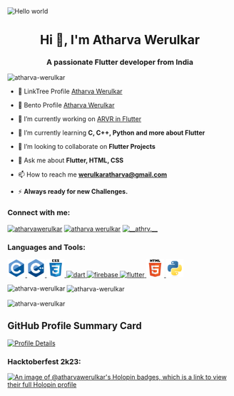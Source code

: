 <img src="https://raw.githubusercontent.com/sagar-viradiya/sagar-viradiya/master/resources/banner.png" alt="Hello world">


<h1 align="center">Hi 👋, I'm Atharva Werulkar</h1>
<h3 align="center">A passionate Flutter developer from India</h3>

<p align="left"> <img src="https://komarev.com/ghpvc/?username=atharva-werulkar&label=Profile%20views&color=0e75b6&style=flat" alt="atharva-werulkar" /> </p>




- 🌴 LinkTree Profile [Atharva Werulkar](https://linktr.ee/AtharvaWerulkar)

- 📱 Bento Profile [Atharva Werulkar](https://bento.me/atharvawerulkar)

- 🔭 I’m currently working on [ARVR in Flutter](https://github.com/Atharva-Werulkar/ARVR-in-Flutter.git)

- 🌱 I’m currently learning **C, C++, Python and more about Flutter**

- 👯 I’m looking to collaborate on **Flutter Projects**

- 💬 Ask me about **Flutter, HTML, CSS**

- 📫 How to reach me **werulkaratharva@gmail.com**

- ⚡ **Always ready for new Challenges.**

<h3 align="left">Connect with me:</h3>
<p align="left">
<a href="https://twitter.com/atharvawerulkar" target="blank"><img align="center" src="https://raw.githubusercontent.com/rahuldkjain/github-profile-readme-generator/master/src/images/icons/Social/twitter.svg" alt="atharvawerulkar" height="30" width="40" /></a>
<a href="https://linkedin.com/in/atharva werulkar" target="blank"><img align="center" src="https://raw.githubusercontent.com/rahuldkjain/github-profile-readme-generator/master/src/images/icons/Social/linked-in-alt.svg" alt="atharva werulkar" height="30" width="40" /></a>
<a href="https://instagram.com/__athrv.__" target="blank"><img align="center" src="https://raw.githubusercontent.com/rahuldkjain/github-profile-readme-generator/master/src/images/icons/Social/instagram.svg" alt="__athrv.__" height="30" width="40" /></a>
</p>

<h3 align="left">Languages and Tools:</h3>
<p align="left"> <a href="https://www.cprogramming.com/" target="_blank" rel="noreferrer"> <img src="https://raw.githubusercontent.com/devicons/devicon/master/icons/c/c-original.svg" alt="c" width="40" height="40"/> </a> <a href="https://www.w3schools.com/cpp/" target="_blank" rel="noreferrer"> <img src="https://raw.githubusercontent.com/devicons/devicon/master/icons/cplusplus/cplusplus-original.svg" alt="cplusplus" width="40" height="40"/> </a> <a href="https://www.w3schools.com/css/" target="_blank" rel="noreferrer"> <img src="https://raw.githubusercontent.com/devicons/devicon/master/icons/css3/css3-original-wordmark.svg" alt="css3" width="40" height="40"/> </a> <a href="https://dart.dev" target="_blank" rel="noreferrer"> <img src="https://www.vectorlogo.zone/logos/dartlang/dartlang-icon.svg" alt="dart" width="40" height="40"/> </a> <a href="https://firebase.google.com/" target="_blank" rel="noreferrer"> <img src="https://www.vectorlogo.zone/logos/firebase/firebase-icon.svg" alt="firebase" width="40" height="40"/> </a> <a href="https://flutter.dev" target="_blank" rel="noreferrer"> <img src="https://www.vectorlogo.zone/logos/flutterio/flutterio-icon.svg" alt="flutter" width="40" height="40"/> </a> <a href="https://www.w3.org/html/" target="_blank" rel="noreferrer"> <img src="https://raw.githubusercontent.com/devicons/devicon/master/icons/html5/html5-original-wordmark.svg" alt="html5" width="40" height="40"/> </a> <a href="https://www.python.org" target="_blank" rel="noreferrer"> <img src="https://raw.githubusercontent.com/devicons/devicon/master/icons/python/python-original.svg" alt="python" width="40" height="40"/> </a> </p>

<p><img align="left" src="https://github-readme-stats.vercel.app/api/top-langs?username=atharva-werulkar&show_icons=true&locale=en&layout=compact" alt="atharva-werulkar" /></p>

<p>&nbsp;<img align="center" src="https://github-readme-stats.vercel.app/api?username=atharva-werulkar&show_icons=true&locale=en" alt="atharva-werulkar" /></p>

<p><img align="center" src="https://github-readme-streak-stats.herokuapp.com/?user=atharva-werulkar&" alt="atharva-werulkar" /></p>


## GitHub Profile Summary Card
<a href="http://github-profile-summary-cards.vercel.app/api/cards/profile-details?username=Atharva-Werulkar&theme=transparent">
  <img src="http://github-profile-summary-cards.vercel.app/api/cards/profile-details?username=Atharva-Werulkar&theme=transparent" alt="Profile Details">
</a>


<h3 align="left">Hacktoberfest 2k23:</h3>

[![An image of @atharvawerulkar's Holopin badges, which is a link to view their full Holopin profile](https://holopin.me/atharvawerulkar)](https://holopin.io/@atharvawerulkar)


       
<!---
Atharva-Werulkar/Atharva-Werulkar is a ✨ special ✨ repository because its `README.md` (this file) appears on your GitHub profile.
You can click the Preview link to take a look at your changes.
--->
